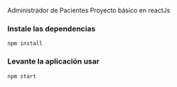 Administrador de Pacientes
Proyecto básico en reactJs

### Instale las dependencias ####
``` npm install ```

### Levante la aplicación usar ####
``` npm start ```